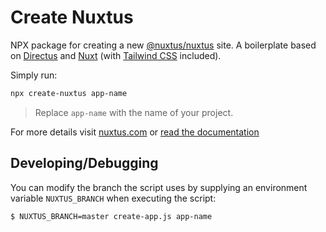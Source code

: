 # Create Nuxtus

NPX package for creating a new [@nuxtus/nuxtus](https://github.com/nuxtus/nuxtus) site. A boilerplate based on [Directus](https://directus.io) and [Nuxt](https://nuxtjs.org) (with [Tailwind CSS](https://tailwindcss.nuxtjs.org/) included).

Simply run:

```bash
npx create-nuxtus app-name
```

> Replace `app-name` with the name of your project.

For more details visit [nuxtus.com](https://nuxtus.com) or [read the documentation](https://docs.nuxtus.com)

## Developing/Debugging

You can modify the branch the script uses by supplying an environment variable `NUXTUS_BRANCH` when executing the script:

```bash
$ NUXTUS_BRANCH=master create-app.js app-name
```